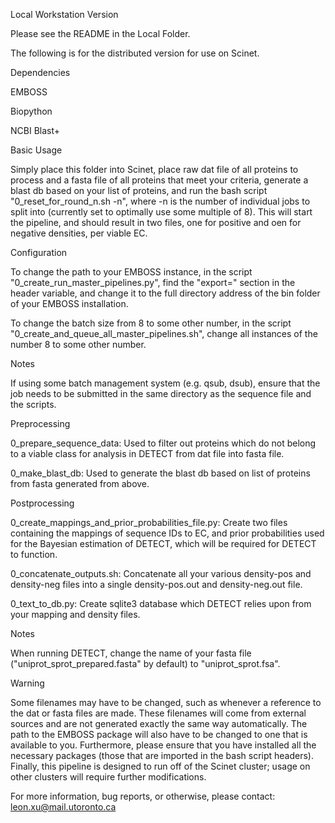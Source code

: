 Local Workstation Version

Please see the README in the Local Folder.

The following is for the distributed version for use on Scinet.

Dependencies

EMBOSS

Biopython

NCBI Blast+

Basic Usage

Simply place this folder into Scinet, place raw dat file of all proteins to process and a fasta file of all proteins that meet your 
criteria, generate a blast db based on your list of proteins, and run the bash script "0_reset_for_round_n.sh -n", where -n is the number of 
individual jobs to split into (currently set to optimally use some multiple of 8). This will start the pipeline, and should result in two 
files, one for positive and oen for negative densities, per viable EC. 

Configuration

To change the path to your EMBOSS instance, in the script "0_create_run_master_pipelines.py", find the "export=" section in the header variable, and change it to the full directory address of the bin folder of your EMBOSS installation.

To change the batch size from 8 to some other number, in the script "0_create_and_queue_all_master_pipelines.sh", change all instances of the number 8 to some other number. 

Notes

If using some batch management system (e.g. qsub, dsub), ensure that the job needs to be submitted in the same directory as the sequence file and the scripts.

Preprocessing

0_prepare_sequence_data: Used to filter out proteins which do not belong to a viable class for analysis in DETECT from dat file into fasta 
file.

0_make_blast_db: Used to generate the blast db based on list of proteins from fasta generated from above. 

Postprocessing

0_create_mappings_and_prior_probabilities_file.py: Create two files containing the mappings of sequence IDs to EC, and prior probabilities 
used for the Bayesian estimation of DETECT, which will be required for DETECT to function.

0_concatenate_outputs.sh: Concatenate all your various density-pos and density-neg files into a single density-pos.out and density-neg.out file.

0_text_to_db.py: Create sqlite3 database which DETECT relies upon from your mapping and density files.

Notes

When running DETECT, change the name of your fasta file ("uniprot_sprot_prepared.fasta" by default) to "uniprot_sprot.fsa".

Warning

Some filenames may have to be changed, such as whenever a reference to the dat or fasta files are made. These filenames will come from 
external sources and are not generated exactly the same way automatically. The path to the EMBOSS package will also have to be changed to 
one that is available to you. Furthermore, please ensure that you have installed all the necessary packages (those that are imported in 
the bash script headers). Finally, this pipeline is designed to run off of the Scinet cluster; usage on other clusters will require further
modifications.

For more information, bug reports, or otherwise, please contact: leon.xu@mail.utoronto.ca
